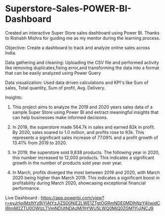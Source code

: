 # Superstore-Sales-POWER-BI-Dashboard
Created an interactive Super Store sales dashboard using Power BI. Thanks to Rishabh Mishra for guiding me as my mentor during the learning process.

Objective: Create a dashboard to track and analyze online sales across India.

Data gathering and cleaning: Uploading the CSV file and performed activity like removing duplicates,fixing error,and transforming the data into a format that can be easily analyzed using Power Query

Data visualization: Used data driven calculations and KPI's like Sum of sales, Total quantity, Sum of profit, Avg. Delivery.

Insights:

1) This project aims to analyze the 2019 and 2020 years sales data of a sample Super Store using Power BI and extract meaningful insights that can help businesses make informed decisions.

2) In 2019, the superstore made 564.7k in sales and earned 82k in profit. By 2020, sales soared to 1.0 million, and profits rose to 93k. This represents a significant sales increase of 77.09% and a profit growth of 13.41% from 2019 to 2020.
   
3) In 2019, the superstore sold 9,838 products. The following year in 2020, this number increased to 12,000 products. This indicates a significant growth in the number of products sold year over year.
  
4) In March, profits diverged the most between 2019 and 2020, with March 2020 being higher than March 2019. This indicates a significant boost in profitability during March 2020, showcasing exceptional financial performance.
   
Live Dashboard : https://app.powerbi.com/view?r=eyJrIjoiMzlhYzBjYjAtYzJjZS00NjE2LWE1ZTgtOGRmNDE0MDlhNzY4IiwidCI6ImM2ZTU0OWIzLTVmNDUtNDAzMi1hYWU5LWQ0MjQ0ZGM1YjJjNCJ9


